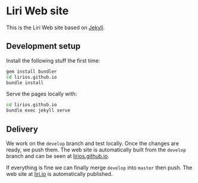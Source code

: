 Liri Web site
=============

This is the Liri Web site based on [Jekyll](https://jekyllrb.com/).

## Development setup

Install the following stuff the first time:

```sh
gem install bundler
cd lirios.github.io
bundle install
```

Serve the pages locally with:

```sh
cd lirios.github.io
bundle exec jekyll serve
```

## Delivery

We work on the `develop` branch and test locally.
Once the changes are ready, we push them.
The web site is automatically built from the `develop`
branch and can be seen at [lirios.github.io](https://lirios.github.io/).

If everything is fine we can finally merge `develop` into
`master` then push. The web site at [liri.io](https://liri.io)
is automatically published.
